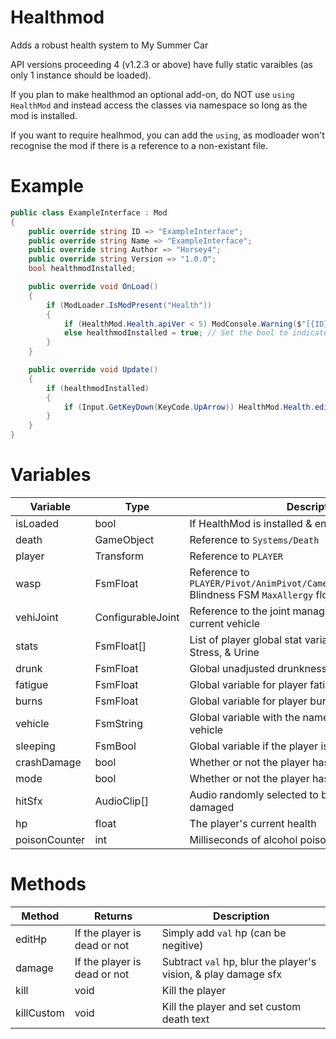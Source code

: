# Healthmod
Adds a robust health system to My Summer Car

API versions proceeding 4 (v1.2.3 or above) have fully static varaibles (as only 1 instance should be loaded).

If you plan to make healthmod an optional add-on, do NOT use `using HealthMod` and instead access the classes via namespace so long as the mod is installed.

If you want to require healhmod, you can add the `using`, as modloader won't recognise the mod if there is a reference to a non-existant file.

# Example

```cs
public class ExampleInterface : Mod
{
    public override string ID => "ExampleInterface";
    public override string Name => "ExampleInterface";
    public override string Author => "Horsey4";
    public override string Version => "1.0.0";
    bool healthmodInstalled;

    public override void OnLoad()
    {
        if (ModLoader.IsModPresent("Health"))
        {
            if (HealthMod.Health.apiVer < 5) ModConsole.Warning($"[{ID}] HealthMod out of date, skipped hooks"); // Check if healthmod is up to date
            else healthmodInstalled = true; // Set the bool to indicate healthmod is installed and updated
        }
    }

    public override void Update()
    {
        if (healthmodInstalled)
        {
            if (Input.GetKeyDown(KeyCode.UpArrow)) HealthMod.Health.editHp(10, "Example"); // Heal 10hp if up arrow is pressed
        }
    }
}
```

# Variables

| Variable | Type | Description |
|-|-|-|
| isLoaded | bool | If HealthMod is installed & enabled |
| death | GameObject | Reference to `Systems/Death` |
| player | Transform | Reference to `PLAYER` |
| wasp | FsmFloat | Reference to `PLAYER/Pivot/AnimPivot/Camera/FPSCamera/FPSCamera` Blindness FSM `MaxAllergy` float |
| vehiJoint | ConfigurableJoint | Reference to the joint managing death force for the current vehicle |
| stats | FsmFloat[] | List of player global stat variables; Thirst, Hunger, Stress, & Urine |
| drunk | FsmFloat | Global unadjusted drunkness variable |
| fatigue | FsmFloat | Global variable for player fatigue |
| burns | FsmFloat | Global variable for player burns |
| vehicle | FsmString | Global variable with the name of the player's current vehicle |
| sleeping | FsmBool | Global variable if the player is sleeping or not |
| crashDamage | bool | Whether or not the player has crash damage enabled |
| mode | bool | Whether or not the player has vanilla mode enabled |
| hitSfx | AudioClip[] | Audio randomly selected to be played when damaged |
| hp | float | The player's current health |
| poisonCounter | int | Milliseconds of alcohol poisoning left |

# Methods

| Method | Returns | Description |
|-|-|-|
| editHp | If the player is dead or not | Simply add `val` hp (can be negitive) |
| damage | If the player is dead or not | Subtract `val` hp, blur the player's vision, & play damage sfx |
| kill | void | Kill the player |
| killCustom | void | Kill the player and set custom death text |
